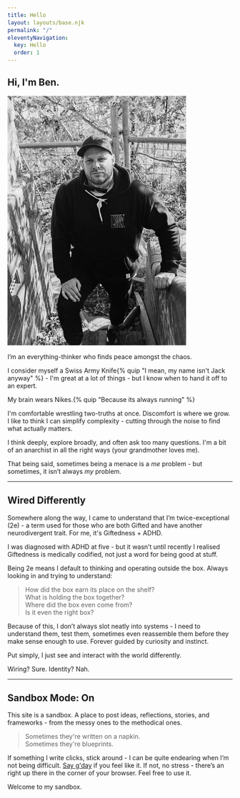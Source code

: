 ```yaml
---
title: Hello
layout: layouts/base.njk
permalink: "/"
eleventyNavigation:
  key: Hello
  order: 1
---
```


<section class="main-block">
  <div class="heading">
    <h1><span class="typewriter"><i data-lucide="hand"></i> Hi, I'm Ben.</span></h1>
  </div>
  <article class="bio-block">
    <img src="./imgs/BD-sm.JPG" alt="Ben" class="float-image">
    <p><i data-lucide="brain"></i> I’m an everything-thinker who finds peace amongst the chaos.</p>
    <p><i data-lucide="wrench" class="icon-adjust"></i> I consider myself a Swiss Army Knife{% quip "I mean, my name isn't Jack anyway" %} - I'm great at a lot of things - but I know when to hand it off to an expert.</p>
    <p class="nikes">My brain wears Nikes.{% quip "Because its always running" %}</p>
    <p><i data-lucide="help-circle"></i> I'm comfortable wrestling two-truths at once. Discomfort is where we grow. I like to think I can simplify complexity - cutting through the noise to find what actually matters.</p>
    <p><i data-lucide="zap"></i> I think deeply, explore broadly, and often ask too many questions. I'm a bit of an anarchist in all the right ways (your grandmother loves me).</p>
    <p><i data-lucide="flame"></i> That being said, sometimes being a menace is a <em class="color-indiandred">me</em> problem - but sometimes, it isn’t always <em class="color-indiandred">my</em> problem.</p>
    <hr>
    <h2><i data-lucide="circuit-board"></i> Wired Differently</h2>
    <p>Somewhere along the way, I came to understand that I’m twice-exceptional (2e) - a term used for those who are both Gifted and have another neurodivergent trait. For me, it's Giftedness + ADHD.</p>
    <p>I was diagnosed with ADHD at five - but it wasn’t until recently I realised Giftedness is medically codified, not just a word for being good at stuff.</p>
    <p>Being 2e means I default to thinking and operating outside the box. Always looking in and trying to understand:</p>
      <blockquote>
        How did the box earn its place on the shelf?<br>
        What is holding the box together?<br>
        Where did the box even come from?<br>
        Is it even the right box?<br>
      </blockquote>
    <p>Because of this, I don’t always slot neatly into systems - I need to understand them, test them, sometimes even reassemble them before they make sense enough to use. Forever guided by curiosity and instinct.</p>
    <p>Put simply, I just see and interact with the world differently.</p>
    <p class="identity-callout">
      <span class="color-affirm">Wiring? Sure.</span> 
      <span class="color-muted"> Identity? Nah.</span>
    </p>
    <hr>
    <h2 class="l-indent-half"><i data-lucide="toggle-right"></i> Sandbox Mode: On</h2>
    <p><i data-lucide="globe"></i> This site is a sandbox. A place to post ideas, reflections, stories, and frameworks - from the messy ones to the methodical ones.</p>
    <blockquote>
      Sometimes they're written on a napkin.<br>  
      Sometimes they're blueprints.
    </blockquote>
    <p><i data-lucide="mail"></i> If something I write clicks, stick around - I can be quite endearing when I’m not being difficult. <a href="https://www.linkedin.com/in/ben-deery" target="_blank" rel="noopener">Say g'day</a> if you feel like it. If not, no stress - there’s an <i data-lucide="x" class="color-red"></i>right up there in the corner of your browser. Feel free to use it.</p>
    <p class="sandbox-welcome">Welcome to my sandbox.</p>
  </article>
</section>
